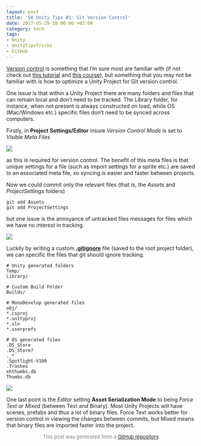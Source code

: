 ```yaml
---
layout: post
title: '50 Unity Tips #1: Git Version Control'
date: 2017-05-29 10:00:00 +02:00
category: tech
tags:
- Unity
- UnityTipsTricks
- GitHub
---
```


<a href="https://en.wikipedia.org/wiki/Version_control">Version control</a> is something that I’m sure most are familiar with (if not check out <a href="https://try.github.io/levels/1/challenges/1">this tutorial</a> and <a href="https://www.codecademy.com/learn/learn-git">this course</a>), but something that you may not be familiar with is how to optimize a Unity Project for Git version control.

One issue is that within a Unity Project there are many folders and files that can remain local and don’t need to be tracked. The Library folder, for instance, when not present is always constructed on load, while OS (Mac/Windows etc.) specific files don’t need to be synced across computers.

Firstly, in <b>Project Settings/Editor</b> insure <i>Version Control Mode</i> is set to <i>Visible Meta Files</i>

![](https://raw.githubusercontent.com/defuncart/50-unity-tips/master/%2301-GitVersionControl/images/gitVersionControl1.png)

as this is required for version control. The benefit of this meta files is that unique settings for a file (such as import settings for a sprite etc.) are saved to an associated meta file, so syncing is easier and faster between projects.

Now we could commit only the relevant files (that is, the <i>Assets</i> and <i>ProjectSettings</i> folders)
```
git add Assets
git add ProjectSettings
```
but one issue is the annoyance of untracked files messages for files which we have no interest in tracking.

![](https://raw.githubusercontent.com/defuncart/50-unity-tips/master/%2301-GitVersionControl/images/gitVersionControl2.png)

Luckily by writing a custom <a href="https://gist.github.com/defuncart/3cb2946c591df61e9bf1c280d0611674"><b>.gitignore</b></a> file (saved to the root project folder), we can specific the files that git should ignore tracking.</p>

```
# Unity generated folders
Temp/
Library/

# Custom Build Folder
Builds/

# MonoDevelop generated files
obj/
*.csproj
*.unityproj
*.sln
*.userprefs

# OS generated files
.DS_Store
.DS_Store?
._*
.Spotlight-V100
.Trashes
ehthumbs.db
Thumbs.db
```

![](https://raw.githubusercontent.com/defuncart/50-unity-tips/master/%2301-GitVersionControl/images/gitVersionControl3.png)

One last point is the <i>Editor</i> setting <b>Asset Serialization Mode</b> to being <i>Force Text</i> or <i>Mixed</i> (between Text and Binary). Most Unity Projects will have scenes, prefabs and thus a lot of binary files. Force Text works better for version control in viewing the changes between commits, but Mixed means that binary files are imported faster into the project.

<p align="center"><font size="-1" color="#828282">This post was generated from a <a href="https://github.com/defuncart/50-unity-tips/tree/master/%2301-GitVersionControl">GitHub repository</a>.</font></p>
